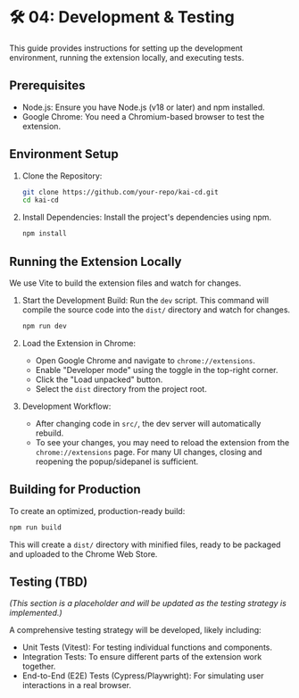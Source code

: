 # 🛠️ 04: Development & Testing

This guide provides instructions for setting up the development environment, running the extension locally, and executing tests.

## Prerequisites

- Node.js: Ensure you have Node.js (v18 or later) and npm installed.
- Google Chrome: You need a Chromium-based browser to test the extension.

## Environment Setup

1.  Clone the Repository:
    ```bash
    git clone https://github.com/your-repo/kai-cd.git
    cd kai-cd
    ```

2.  Install Dependencies:
    Install the project's dependencies using npm.
    ```bash
    npm install
    ```

## Running the Extension Locally

We use Vite to build the extension files and watch for changes.

1.  Start the Development Build:
    Run the `dev` script. This command will compile the source code into the `dist/` directory and watch for changes.
    ```bash
    npm run dev
    ```

2.  Load the Extension in Chrome:
    - Open Google Chrome and navigate to `chrome://extensions`.
    - Enable "Developer mode" using the toggle in the top-right corner.
    - Click the "Load unpacked" button.
    - Select the `dist` directory from the project root.

3.  Development Workflow:
    - After changing code in `src/`, the dev server will automatically rebuild.
    - To see your changes, you may need to reload the extension from the `chrome://extensions` page. For many UI changes, closing and reopening the popup/sidepanel is sufficient.

## Building for Production

To create an optimized, production-ready build:
```bash
npm run build
```
This will create a `dist/` directory with minified files, ready to be packaged and uploaded to the Chrome Web Store.

## Testing (TBD)

*(This section is a placeholder and will be updated as the testing strategy is implemented.)*

A comprehensive testing strategy will be developed, likely including:
- Unit Tests (Vitest): For testing individual functions and components.
- Integration Tests: To ensure different parts of the extension work together.
- End-to-End (E2E) Tests (Cypress/Playwright): For simulating user interactions in a real browser. 